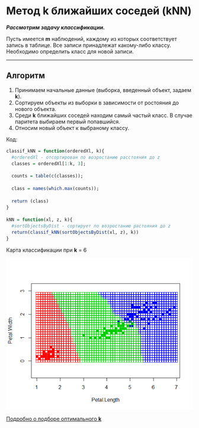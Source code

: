 # Метод k ближайших соседей (kNN)

***Рассмотрим задачу классификации.***

Пусть имеется **m** наблюдений, каждому из которых соответствует запись в таблице. Все записи принадлежат какому-либо классу. Необходимо определить класс для новой записи.

---

## Алгоритм
1. Принимаем начальные данные (выборка, введенный объект, задаем **k**).
2. Сортируем объекты из выборки в зависимости от ростояния до нового объекта.
3. Среди **k** ближайших соседей находим самый частый класс. В случае паритета выбираем первый попавшийся.
4. Относим новый объект к выбраному классу.

Код:

```R
classif_kNN = function(orderedXl, k){
  #orderedXl - отсортирован по возростанию расстояния до z
  classes = orderedXl[1:k, 3];
  
  counts = table(c(classes));
 
  class = names(which.max(counts));
  
  return (class)
}

kNN = function(xl, z, k){
  #sortObjectsByDist - сортирует по возростанию растояния до z
  return(classif_kNN(sortObjectsByDist(xl, z), k))
}

```

Карта классификации при **k** = 6

![Ну нет ее и все! Отстань!](/kNN/6NN.png)

[Подробно о подборе оптимального **k**](https://github.com/Vector232/ML1/tree/master/kNNLOO)
